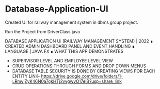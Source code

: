 # Database-Application-UI
Created UI for railway management system in dbms group project. 

Run the Project from DriverClass.java

DATABASE APPLICATION UI (RAILWAY MANAGEMENT SYSTEM) | 2022
∎ CREATED ADMIN DASHBOARD PANEL AND EVENT HANDLING
∎ LANGUAGE | JAVA FX 
∎ WHAT THIS APP DEMONSTRATES 
- SUPERVISOR LEVEL AND EMPLOYEE LEVEL VIEW 
- CRUD OPERATIONS THROUGH FORMS AND DROP DOWN MENUS
- DATABASE TABLE SECURITY IS DONE BY CREATING VIEWS FOR EACH ENTITY
LINK-    https://drive.google.com/drive/folders/1-LRmvjZyK46N0a7gkHTj2vvgwvQ17elB?usp=share_link

